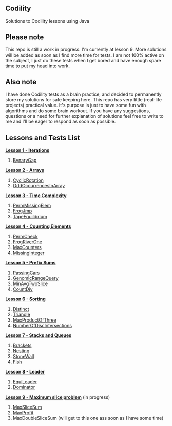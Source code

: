 ## Codility ##
Solutions to Codility lessons using Java

## Please note ##
This repo is still a work in progress. I'm currently at lesson 9.
More solutions will be added as soon as I find more time for tests.
I am not 100% active on the subject, I just do these tests when I get bored and have enough spare time to put my head into work.

## Also note ##
I have done Codility tests as a brain practice, and decided to permanently store my solutions for safe keeping here. This repo has very little (real-life projects) practical value. It's purpose is just to have some fun with algorithms and do some brain workout.
If you have any suggestions, questions or a need for further explanation of solutions feel free to write to me and I'll be eager to respond as soon as possible.

## Lessons and Tests List ##

[**Lesson 1 - Iterations**](https://github.com/slobodanantonijevic/Codility/tree/master/Codility/src/Lesson1Iterations)
1. [BynaryGap](https://github.com/slobodanantonijevic/Codility/blob/master/Codility/src/Lesson1Iterations/BinaryGap.java)

[**Lesson 2 - Arrays**](https://github.com/slobodanantonijevic/Codility/tree/master/Codility/src/Lesson2Arrays)
1. [CyclicRotation](https://github.com/slobodanantonijevic/Codility/blob/master/Codility/src/Lesson2Arrays/CyclicRotation.java)
2. [OddOccurrencesInArray](https://github.com/slobodanantonijevic/Codility/blob/master/Codility/src/Lesson2Arrays/OddOccurrencesInArray.java)

[**Lesson 3 - Time Complexity**](https://github.com/slobodanantonijevic/Codility/tree/master/Codility/src/Lesson3TimeComplexity)
1. [PermMissingElem](https://github.com/slobodanantonijevic/Codility/blob/master/Codility/src/Lesson3TimeComplexity/PermMissingElem.java)
2. [FrogJmp](https://github.com/slobodanantonijevic/Codility/blob/master/Codility/src/Lesson3TimeComplexity/FrogJmp.java)
3. [TapeEquilibrium](https://github.com/slobodanantonijevic/Codility/blob/master/Codility/src/Lesson3TimeComplexity/TapeEquilibrium.java)

[**Lesson 4 - Counting Elements**](https://github.com/slobodanantonijevic/Codility/tree/master/Codility/src/Lesson4CountingElements)
1. [PermCheck](https://github.com/slobodanantonijevic/Codility/blob/master/Codility/src/Lesson4CountingElements/PermCheck.java)
2. [FrogRiverOne](https://github.com/slobodanantonijevic/Codility/blob/master/Codility/src/Lesson4CountingElements/FrogRiverOne.java)
3. [MaxCounters](https://github.com/slobodanantonijevic/Codility/blob/master/Codility/src/Lesson4CountingElements/MaxCounters.java)
4. [MissingInteger](https://github.com/slobodanantonijevic/Codility/blob/master/Codility/src/Lesson4CountingElements/MissingInteger.java)

[**Lesson 5 - Prefix Sums**](https://github.com/slobodanantonijevic/Codility/tree/master/Codility/src/Lesson5PrefixSums)
1. [PassingCars](https://github.com/slobodanantonijevic/Codility/blob/master/Codility/src/Lesson5PrefixSums/PassingCars.java)
2. [GenomicRangeQuery](https://github.com/slobodanantonijevic/Codility/blob/master/Codility/src/Lesson5PrefixSums/GenomicRangeQuery.java)
3. [MinAvgTwoSlice](https://github.com/slobodanantonijevic/Codility/blob/master/Codility/src/Lesson5PrefixSums/MinAvgTwoSlice.java)
4. [CountDiv](https://github.com/slobodanantonijevic/Codility/blob/master/Codility/src/Lesson5PrefixSums/CountDiv.java)

[**Lesson 6 - Sorting**](https://github.com/slobodanantonijevic/Codility/tree/master/Codility/src/Lesson6Sorting)
1. [Distinct](https://github.com/slobodanantonijevic/Codility/blob/master/Codility/src/Lesson6Sorting/Distinct.java)
2. [Triangle](https://github.com/slobodanantonijevic/Codility/blob/master/Codility/src/Lesson6Sorting/Triangle.java)
3. [MaxProductOfThree](https://github.com/slobodanantonijevic/Codility/blob/master/Codility/src/Lesson6Sorting/MaxProductOfThree.java)
4. [NumberOfDiscIntersections](https://github.com/slobodanantonijevic/Codility/blob/master/Codility/src/Lesson6Sorting/NumberOfDiscIntersections.java)

[**Lesson 7 - Stacks and Queues**](https://github.com/slobodanantonijevic/Codility/tree/master/Codility/src/Lesson7StacksAndQueues)
1. [Brackets](https://github.com/slobodanantonijevic/Codility/blob/master/Codility/src/Lesson7StacksAndQueues/Brackets.java)
2. [Nesting](https://github.com/slobodanantonijevic/Codility/blob/master/Codility/src/Lesson7StacksAndQueues/Nesting.java)
3. [StoneWall](https://github.com/slobodanantonijevic/Codility/blob/master/Codility/src/Lesson7StacksAndQueues/StoneWall.java)
4. [Fish](https://github.com/slobodanantonijevic/Codility/blob/master/Codility/src/Lesson7StacksAndQueues/Fish.java)

[**Lesson 8 - Leader**](https://github.com/slobodanantonijevic/Codility/tree/master/Codility/src/Lesson8Leader)
1. [EquiLeader](https://github.com/slobodanantonijevic/Codility/blob/master/Codility/src/Lesson8Leader/EquiLeader.java)
2. [Dominator](https://github.com/slobodanantonijevic/Codility/blob/master/Codility/src/Lesson8Leader/Dominator.java)

[**Lesson 9 - Maximum slice problem**](https://github.com/slobodanantonijevic/Codility/tree/master/Codility/src/Lesson9MaximumSliceProblem) (in progress)
1. [MaxSliceSum](https://github.com/slobodanantonijevic/Codility/blob/master/Codility/src/Lesson9MaximumSliceProblem/MaxSliceSum.java)
2. [MaxProfit](https://github.com/slobodanantonijevic/Codility/blob/master/Codility/src/Lesson9MaximumSliceProblem/MaxProfit.java)
3. MaxDoubleSliceSum (will get to this one ass soon as I have some time)
